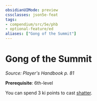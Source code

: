 ```yaml
---
obsidianUIMode: preview
cssclasses: json5e-feat
tags:
- compendium/src/5e/phb
- optional-feature/ed
aliases: ["Gong of the Summit"]
---
```

# Gong of the Summit
*Source: Player's Handbook p. 81*  

**Prerequisite**: 6th-level

You can spend 3 ki points to cast [shatter](/3-Mechanics/CLI/spells/shatter.md).